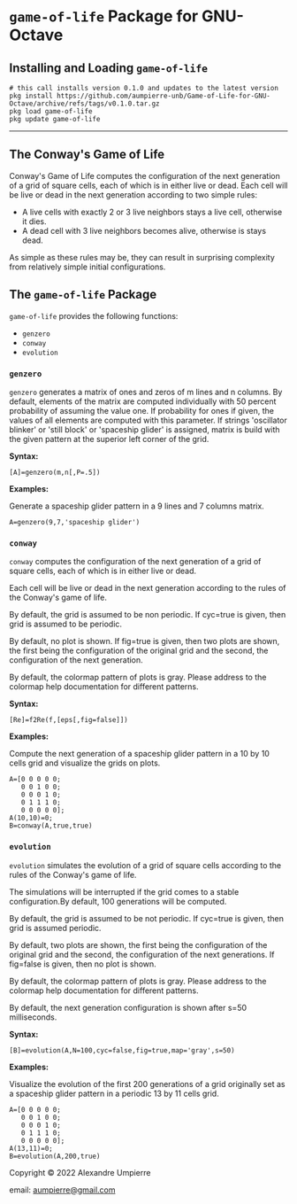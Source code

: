 # `game-of-life` Package for GNU-Octave

<!-- [![DOI](https://zenodo.org/badge/509427410.svg)](https://zenodo.org/badge/latestdoi/509427410)
[![License: GPL v3](https://img.shields.io/badge/License-GPLv3-blue.svg)](https://www.gnu.org/licenses/gpl-3.0)
![GitHub release (latest by date)](https://img.shields.io/github/v/release/aumpierre-unb/Game-of-Life-for-GNU-Octave) -->

<!-- ![Illustrative graphical output](https://github.com/aumpierre-unb/Game-of-Life-for-GNU-Octave/blob/main/pics/D2fRe.png "Example of graphical output") -->

## Installing and Loading `game-of-life`

```dotnetcli
# this call installs version 0.1.0 and updates to the latest version
pkg install https://github.com/aumpierre-unb/Game-of-Life-for-GNU-Octave/archive/refs/tags/v0.1.0.tar.gz
pkg load game-of-life
pkg update game-of-life
```

<!-- ## Citation of `game-of-life`

You can cite all versions (both released and pre-released), by using
[DOI 105281/zenodo.6960263](https://doi.org/10.5281/zenodo.6960263).

This DOI represents all versions, and will always resolve to the latest one.

To cite the last released version, please check
https://zenodo.org/account/settings/github/repository/aumpierre-unb/Game-of-Life-for-GNU-Octave. -->

---

## The Conway's Game of Life

Conway's Game of Life computes the configuration of the next generation of a grid of square cells, each of which is in either live or dead. Each cell will be live or dead in the next generation according to two simple rules:

- A live cells with exactly 2 or 3 live neighbors stays a live cell, otherwise it dies.
- A dead cell with 3 live neighbors becomes alive, otherwise is stays dead.

As simple as these rules may be, they can result in surprising complexity from relatively simple initial configurations.

## The `game-of-life` Package

`game-of-life` provides the following functions:

- `genzero`
- `conway`
- `evolution`

### `genzero`

`genzero` generates a matrix of ones and zeros of m lines and n columns.
By default, elements of the matrix are computed individually with 50 percent probability of assuming the value one.
If probability for ones if given, the values of all elements are computed with this parameter.
If strings 'oscillator blinker' or 'still block' or 'spaceship glider' is assigned, matrix is build with the given pattern at the superior left corner of the grid.


**Syntax:**

```dotnetcli
[A]=genzero(m,n[,P=.5])
```

**Examples:**

Generate a spaceship glider pattern in a 9 lines and 7 columns matrix.

```dotnetcli
A=genzero(9,7,'spaceship glider')
```

### `conway`

`conway` computes the configuration of the next generation of a grid of square cells, each of which is in either live or dead.

Each cell will be live or dead in the next generation according to the rules of the Conway's game of life.

By default, the grid is assumed to be non periodic. If cyc=true is given, then grid is assumed to be periodic.

By default, no plot is shown. If fig=true is given, then two plots are shown, the first being the configuration of the original grid and the second, the configuration of the next generation.

By default, the colormap pattern of plots is gray. Please address to the colormap help documentation for different patterns.

**Syntax:**

```dotnetcli
[Re]=f2Re(f,[eps[,fig=false]])
```

**Examples:**

Compute the next generation of a spaceship glider pattern in a 10 by 10 cells grid and visualize the grids on plots.

```dotnetcli
A=[0 0 0 0 0;
   0 0 1 0 0;
   0 0 0 1 0;
   0 1 1 1 0;
   0 0 0 0 0];
A(10,10)=0;
B=conway(A,true,true)
```

### `evolution`

`evolution` simulates the evolution of a grid of square cells according to the rules of the Conway's game of life.

The simulations will be interrupted if the grid comes to a stable configuration.By default, 100 generations will be computed.

By default, the grid is assumed to be not periodic. If cyc=true is given, then grid is assumed periodic.

By default, two plots are shown, the first being the configuration of the original grid and the second, the configuration of the next generations. If fig=false is given, then no plot is shown.

By default, the colormap pattern of plots is gray. Please address to the colormap help documentation for different patterns.

By default, the next generation configuration is shown after s=50 milliseconds.

**Syntax:**

```dotnetcli
[B]=evolution(A,N=100,cyc=false,fig=true,map='gray',s=50)
```

**Examples:**

Visualize the evolution of the first 200 generations of a grid originally set as a spaceship glider pattern in a periodic 13 by 11 cells grid.

```dotnetcli
A=[0 0 0 0 0;
   0 0 1 0 0;
   0 0 0 1 0;
   0 1 1 1 0;
   0 0 0 0 0];
A(13,11)=0;
B=evolution(A,200,true)
```

Copyright &copy; 2022 Alexandre Umpierre

email: aumpierre@gmail.com
